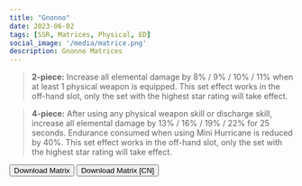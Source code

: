 ```yaml
---
title: "Gnonno"
date: 2023-06-02
tags: [SSR, Matrices, Physical, ED]
social_image: '/media/matrice.png'
description: Gnonno Matrices
---
```


> **2-piece:** Increase all elemental damage by 8% / 9% / 10% / 11% when at least 1 physical weapon is equipped. This set effect works in the off-hand slot, only the set with the highest star rating will take effect.

> **4-piece:** After using any physical weapon skill or discharge skill, increase all elemental damage by 13% / 16% / 19% / 22% for 25 seconds. Endurance consumed when using Mini Hurricane is reduced by 40%. This set effect works in the off-hand slot, only the set with the highest star rating will take effect.

<button onclick="window.location.href='https://cdn.discordapp.com/attachments/1164191261117399050/1164191261314535465/Gnonno_Matrix.png';">
      Download Matrix
    </button>



<button onclick="window.location.href='https://cdn.discordapp.com/attachments/1164191261117399050/1164191331430699038/Gnonno_Matrix_CN.png';">
      Download Matrix [CN]
    </button>